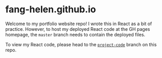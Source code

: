 # fang-helen.github.io
Welcome to my portfolio website repo! I wrote this in React as a bit of practice.
However, to host my deployed React code at the GH pages homepage, the ``master`` branch needs to contain the deployed files.

To view my React code, please head to the [``project-code``](https://github.com/fang-helen/fang-helen.github.io/tree/project-code) branch on this repo.
